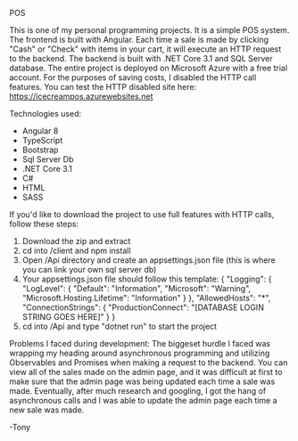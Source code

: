 POS

This is one of my personal programming projects. It is a simple POS system. The frontend is built with Angular. Each time a sale is made by clicking "Cash" or "Check" with items in your cart, it will execute an HTTP request to the backend. The backend is built with .NET Core 3.1 and SQL Server database. The entire project is deployed on Microsoft Azure with a free trial account.
For the purposes of saving costs, I disabled the HTTP call features. You can test the HTTP disabled site here: 
https://icecreampos.azurewebsites.net

Technologies used:
- Angular 8
- TypeScript
- Bootstrap
- Sql Server Db
- .NET Core 3.1 
- C#
- HTML
- SASS


If you'd like to download the project to use full features with HTTP calls, follow these steps:
1. Download the zip and extract
2. cd into /client and npm install
3. Open /Api directory and create an appsettings.json file (this is where you can link your own sql server db)
4. Your appsettings.json file should follow this template:
{
  "Logging": {
    "LogLevel": {
      "Default": "Information",
      "Microsoft": "Warning",
      "Microsoft.Hosting.Lifetime": "Information"
    }
  },
  "AllowedHosts": "*",
  "ConnectionStrings": {
    "ProductionConnect": "[DATABASE LOGIN STRING GOES HERE]"
  }
}
5. cd into /Api and type "dotnet run" to start the project

Problems I faced during development:
The biggeset hurdle I faced was wrapping my heading around asynchronous programming and utilizing Observables and Promises
when making a request to the backend. You can view all of the sales made on the admin page, and it was difficult at first to
make sure that the admin page was being updated each time a sale was made. Eventually, after much research and googling, I got the hang of asynchronous calls and I was able to update the admin page each time a new sale was made. 

-Tony
